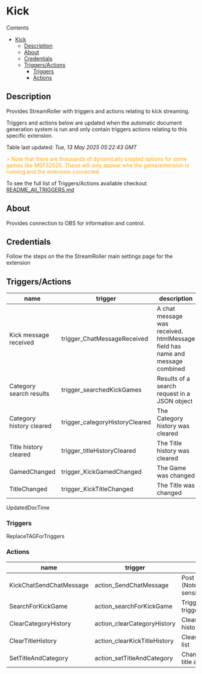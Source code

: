 <!-- this file will be auto updated for triggers and actions when the apidocs automatic document builder is run during ci process for delivering a build
To have the triggers and actions inserted do not remove the tags 'ReplaceTAGFor...' below
To test how the final readme will look run go to 'StreamRoller\docs\apidocs' and run 'node readmebuilder.mjs'
The script will parse files in the extensions directory looking for "triggersandactions ="
if found it will attempt to load the file and use the exported 'triggersandactions' variable to create the tables shown in the parsed README.md files -->
# Kick

Contents

- [Kick](#kick)
  - [Description](#description)
  - [About](#about)
  - [Credentials](#credentials)
  - [Triggers/Actions](#triggersactions)
    - [Triggers](#triggers)
    - [Actions](#actions)

## Description

Provides StreamRoller with triggers and actions relating to kick streaming.



Triggers and actions below are updated when the automatic document generation system is run and only contain triggers actions relating to this specific extension.

Table last updated: *Tue, 13 May 2025 05:22:43 GMT*

<div style='color:orange'>> Note that there are thousands of dynamically created options for some games like MSFS2020. These will only appear whe the game/extension is running and the extension connected.</div>

To see the full list of Triggers/Actions available checkout [README_All_TRIGGERS.md](https://github.com/SilenusTA/StreamRoller/blob/master/README_All_TRIGGERS.md)

## About

Provides connection to OBS for information and control.

## Credentials

Follow the steps on the the StreamRoller main settings page for the extension

## Triggers/Actions

| name | trigger | description |
| --- | --- | --- |
| Kick message received | trigger_ChatMessageReceived | A chat message was received. htmlMessage field has name and message combined |
| Category search results | trigger_searchedKickGames | Results of a search request in a JSON object |
| Category history cleared | trigger_categoryHistoryCleared | The Category history was cleared |
| Title history cleared | trigger_titleHistoryCleared | The Title history was cleared |
| GamedChanged | trigger_KickGamedChanged | The Game was changed |
| TitleChanged | trigger_KickTitleChanged | The Title was changed |
UpdatedDocTime

### Triggers

ReplaceTAGForTriggers

### Actions

| name | trigger | description |
| --- | --- | --- |
| KickChatSendChatMessage | action_SendChatMessage | Post a message to Kick chat (Note user is case sensitive) |
| SearchForKickGame | action_searchForKickGame | Triggers the action trigger_searchedKickGames |
| ClearCategoryHistory | action_clearCategoryHistory | Clears out the Category history list |
| ClearTitleHistory | action_clearKickTitleHistory | Clears out the Title history list |
| SetTitleAndCategory | action_setTitleAndCategory | Changes teh current stream title and category |

